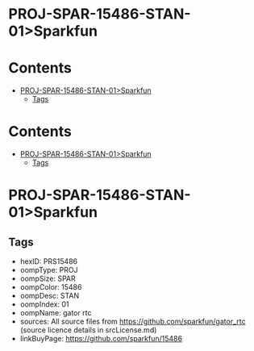 
PROJ-SPAR-15486-STAN-01>Sparkfun
================================

Contents
========

* [PROJ-SPAR-15486-STAN-01>Sparkfun](#proj-spar-15486-stan-01sparkfun)
	* [Tags](#tags)

Contents
========

* [PROJ-SPAR-15486-STAN-01>Sparkfun](#proj-spar-15486-stan-01sparkfun)
	* [Tags](#tags)

# PROJ-SPAR-15486-STAN-01>Sparkfun

## Tags

- hexID: PRS15486
- oompType: PROJ
- oompSize: SPAR
- oompColor: 15486
- oompDesc: STAN
- oompIndex: 01
- oompName: gator rtc
- sources: All source files from https://github.com/sparkfun/gator_rtc (source licence details in srcLicense.md)
- linkBuyPage: https://github.com/sparkfun/15486
